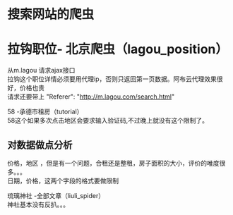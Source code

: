 # 搜索网站的爬虫  
# 拉钩职位- 北京爬虫（lagou_position）  
从m.lagou 请求ajax接口  
拉钩这个职位详情必须要用代理ip，否则只返回第一页数据。阿布云代理效果很好，价格也贵  
请求还要带上 "Referer": "http://m.lagou.com/search.html"  

58 -承德市租房（tutorial）  
58这个如果多次点击地区会要求输入验证码,不过晚上就没有这个限制了。  
## 对数据做点分析
价格，地区 ，但是有一个问题，合租还是整租，房子面积的大小，评价的唯度很多。。。  
日期，价格，这两个字段的格式要做限制

琉璃神社 -全部文章（liuli_spider）  
神社基本没有反扒。。。  


